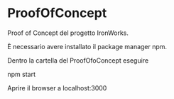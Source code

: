 # ProofOfConcept
Proof of Concept del progetto IronWorks.

È necessario avere installato il package manager npm.

Dentro la cartella del ProofOfoConcept eseguire

npm start

Aprire il browser a localhost:3000

